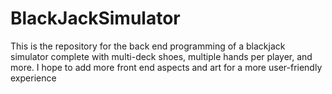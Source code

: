 # BlackJackSimulator
This is the repository for the back end programming of a blackjack simulator complete with multi-deck shoes, multiple hands per player, and more. I hope to add more front end aspects and art for a more user-friendly experience
